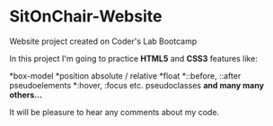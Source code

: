 # SitOnChair-Website
Website project created on Coder's Lab Bootcamp

In this project I'm going to practice **HTML5** and **CSS3** features like:

*box-model
*position absolute / relative
*float
*::before, ::after pseudoelements
*:hover, :focus etc. pseudoclasses
__and many many others...__


It will be pleasure to hear any comments about my code.
